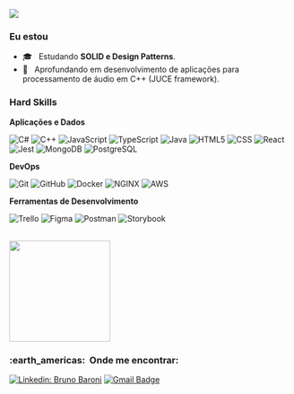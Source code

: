 
![](https://komarev.com/ghpvc/?username=brunobaronims&color=006bed)

<h3> Eu estou</h3>

- 🎓 &nbsp; Estudando **SOLID e Design Patterns**.
- 🌱 &nbsp; Aprofundando em desenvolvimento de aplicações para processamento de áudio em C++ (JUCE framework).

<h3> Hard Skills </h3>

**Aplicações e Dados**

  ![C#](https://img.shields.io/badge/-C#-333333?style=flat&logo=csharp)
  ![C++](https://img.shields.io/badge/-C++-333333?style=flat&logo=C%2B%2B&logoColor=00599C)
  ![JavaScript](https://img.shields.io/badge/-JavaScript-333333?style=flat&logo=javascript)
  ![TypeScript](https://img.shields.io/badge/-TypeScript-333333?style=flat&logo=typescript)
  ![Java](https://img.shields.io/badge/-Java-333333?style=flat&logo=java)
  ![HTML5](https://img.shields.io/badge/-HTML5-333333?style=flat&logo=HTML5)
  ![CSS](https://img.shields.io/badge/-CSS-333333?style=flat&logo=CSS3&logoColor=1572B6)
  ![React](https://img.shields.io/badge/-React-333333?style=flat&logo=react)  
  ![Jest](https://img.shields.io/badge/-Jest-333333?style=flat&logo=jest)
  ![MongoDB](https://img.shields.io/badge/-MongoDB-333333?style=flat&logo=mongodb)
  ![PostgreSQL](https://img.shields.io/badge/-PostgreSQL-333333?style=flat&logo=postgresql)

**DevOps**

  ![Git](https://img.shields.io/badge/-Git-333333?style=flat&logo=git)
  ![GitHub](https://img.shields.io/badge/-GitHub-333333?style=flat&logo=github)
  ![Docker](https://img.shields.io/badge/-Docker-333333?style=flat&logo=docker)
  ![NGINX](https://img.shields.io/badge/-NGINX-333333?style=flat&logo=nginx)
  ![AWS](https://img.shields.io/badge/-AWS-333333?style=flat&logo=amazon)

**Ferramentas de Desenvolvimento**

  ![Trello](https://img.shields.io/badge/-Trello-333333?style=flat&logo=trello&logoColor=007ACC)
  ![Figma](https://img.shields.io/badge/-Figma-333333?style=flat&logo=figma&logoColor=007ACC)
  ![Postman](https://img.shields.io/badge/-Postman-333333?style=flat&logo=postman)
  ![Storybook](https://img.shields.io/badge/-Storybook-333333?style=flat&logo=storybook)

<br/>

<a href="https://github.com/brunobaronims">
  <img height="180em" src="https://github-readme-stats.vercel.app/api?username=brunobaronims&theme=dracula&show_icons=true" />
</a>

<br/>

<h3> :earth_americas: &nbsp;Onde me encontrar: </h3> 

[![Linkedin: Bruno Baroni](https://img.shields.io/badge/-Bruno%20Baroni-blue?style=flat-square&logo=Linkedin&logoColor=white&link=https://www.linkedin.com/in/bruno-baroni-b6592720b/)](https://www.linkedin.com/in/bruno-baroni-b6592720b/)
[![Gmail Badge](https://img.shields.io/badge/-brunobaronims@gmail.com-006bed?style=flat-square&logo=Gmail&logoColor=white&link=mailto:brunobaronims@gmail.com)](mailto:brunobaronims@gmail.com)

